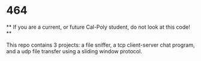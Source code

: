 # 464

** If you are a current, or future Cal-Poly student, do not look at this code! **

This repo contains 3 projects: a file sniffer, a tcp client-server chat program, and a udp file transfer using a sliding window protocol. 
